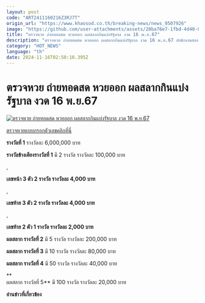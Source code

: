 ```yaml
---
layout: post
code: "ART2411160216Z3RJ7T"
origin_url: "https://www.khaosod.co.th/breaking-news/news_9507926"
image: "https://github.com/user-attachments/assets/28ba76e7-1fbd-4d40-8564-96983587c48f"
title: "ตรวจหวย ถ่ายทอดสด หวยออก ผลสลากกินแบ่งรัฐบาล งวด 16 พ.ย.67"
description: "ตรวจหวย ถ่ายทอดสด หวยออก ผลสลากกินแบ่งรัฐบาล งวด 16 พ.ย.67 สำนักงานสลากกินแบ่งรัฐบาล ออกรางวัล อาคารออกรางวัล สนามบินน้ำ ตรวจ-เช็กผลสลากทุกรางวัลที่นี่"
category: "HOT_NEWS"
language: "th"
date: 2024-11-16T02:50:10.395Z
---
```


# ตรวจหวย ถ่ายทอดสด หวยออก ผลสลากกินแบ่งรัฐบาล งวด 16 พ.ย.67

[![ตรวจหวย ถ่ายทอดสด หวยออก ผลสลากกินแบ่งรัฐบาล งวด 16 พ.ย.67](https://www.khaosod.co.th/wpapp/uploads/2024/11/government-lottery.jpg "ตรวจหวย ถ่ายทอดสด หวยออก ผลสลากกินแบ่งรัฐบาล งวด 16 พ.ย.67")](https://www.khaosod.co.th/wpapp/uploads/2024/11/government-lottery.jpg)

[ตรวจหวยแบบกรอกตัวเลขคลิกที่นี่](https://www.khaosod.co.th/lottery)

**รางวัลที่ 1** รางวัลละ 6,000,000 บาท



**รางวัลข้างเคียงรางวัลที่ 1** มี 2 รางวัล รางวัลละ 100,000 บาท

,

**เลขหน้า 3 ตัว 2 รางวัล รางวัลละ 4,000 บาท**

,

**เลขท้าย 3 ตัว 2 รางวัล รางวัลละ 4,000 บาท**

,

**เลขท้าย 2 ตัว 1 รางวัล รางวัลละ 2,000 บาท**



**ผลสลาก รางวัลที่ 2** มี 5 รางวัล รางวัลละ 200,000 บาท



**ผลสลาก รางวัลที่ 3** มี 10 รางวัล รางวัลละ 80,000 บาท



**ผลสลาก รางวัลที่ 4** มี 50 รางวัล รางวัลละ 40,000 บาท

**  
ผลสลาก รางวัลที่ 5** มี 100 รางวัล รางวัลละ 20,000 บาท



**อ่านข่าวที่เกี่ยวข้อง**